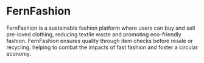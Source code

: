 # FernFashion
FernFashion is a sustainable fashion platform where users can buy and sell pre-loved clothing, reducing textile waste and promoting eco-friendly fashion. FernFashion ensures quality through item checks before resale or recycling, helping to combat the impacts of fast fashion and foster a circular economy.
